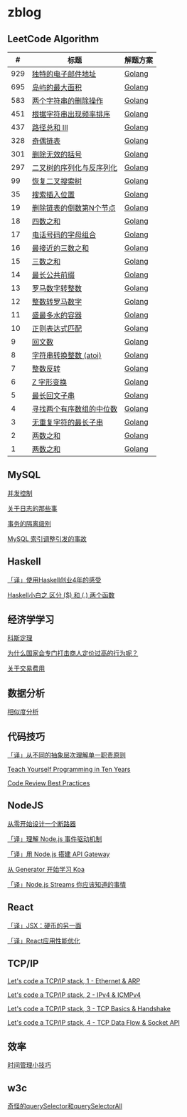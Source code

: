 # zblog

## LeetCode Algorithm

| # | 标题 | 解题方案 |
|---| ----- | -------- |
|929|[独特的电子邮件地址](https://leetcode-cn.com/problems/unique-email-addresses/) | [Golang](./content/blog/algorithm/929.md) 
|695|[岛屿的最大面积](https://leetcode-cn.com/problems/max-area-of-island/) | [Golang](./content/blog/algorithm/695.md) 
|583|[两个字符串的删除操作](https://leetcode-cn.com/problems/delete-operation-for-two-strings/) | [Golang](./content/blog/algorithm/583.md) |
|451|[根据字符串出现频率排序](https://leetcode-cn.com/problems/sort-characters-by-frequency/) | [Golang](./content/blog/algorithm/451.md) |
|437|[路径总和 III](https://leetcode-cn.com/problems/pa-sum-iii/) | [Golang](./content/blog/algorithm/437.md) |
|328|[奇偶链表](https://leetcode-cn.com/problems/odd-even-linked-list/) | [Golang](./content/blog/algorithm/328.md) |
|301|[删除无效的括号](https://leetcode-cn.com/problems/remove-invalid-parentheses/) | [Golang](./content/blog/algorithm/301.md) |
|297|[二叉树的序列化与反序列化](https://leetcode-cn.com/problems/serialize-and-deserialize-binary-tree/)  | [Golang](./content/blog/algorithm/297.md)|
|99|[恢复二叉搜索树](https://leetcode-cn.com/problems/recover-binary-search-tree/)| [Golang](./content/blog/algorithm/99.md)|
|35|[搜索插入位置](https://leetcode-cn.com/problems/search-insert-position/)| [Golang](./content/blog/algorithm/35.md)|
|19|[删除链表的倒数第N个节点](https://leetcode-cn.com/problems/remove-nth-node-from-end-of-list/)| [Golang](./content/blog/algorithm/19.md)|
|18|[四数之和](https://leetcode-cn.com/problems/4sum/)| [Golang](./content/blog/algorithm/18.md)|
|17|[电话号码的字母组合](https://leetcode-cn.com/problems/letter-combinations-of-a-phone-number/)| [Golang](./content/blog/algorithm/17.md)|
|16|[最接近的三数之和](https://leetcode-cn.com/problems/3sum-closest/)| [Golang](./content/blog/algorithm/16.md)|
|15|[三数之和](https://leetcode-cn.com/problems/3sum/)| [Golang](./content/blog/algorithm/15.md)|
|14|[最长公共前缀](https://leetcode-cn.com/problems/longest-common-prefix/)| [Golang](./content/blog/algorithm/14.md)|
|13|[罗马数字转整数](https://leetcode-cn.com/problems/roman-to-integer/)| [Golang](./content/blog/algorithm/13.md)|
|12|[整数转罗马数字](https://leetcode-cn.com/problems/integer-to-roman/)| [Golang](./content/blog/algorithm/12.md)|
|11|[盛最多水的容器](https://leetcode-cn.com/problems/container-with-most-water/)| [Golang](./content/blog/algorithm/11.md)|
|10|[正则表达式匹配](https://leetcode-cn.com/problems/regular-expression-matching/)| [Golang](./content/blog/algorithm/10.md)|
|9|[回文数](https://leetcode-cn.com/problems/palindrome-number/)| [Golang](./content/blog/algorithm/9.md)|
|8|[字符串转换整数 (atoi)](https://leetcode-cn.com/problems/string-to-integer-atoi/)| [Golang](./content/blog/algorithm/8.md)|
|7|[整数反转](https://leetcode-cn.com/problems/reverse-integer/)| [Golang](./content/blog/algorithm/7.md)|
|6|[Z 字形变换](https://leetcode-cn.com/problems/zigzag-conversion/submissions/)| [Golang](./content/blog/algorithm/6.md)|
|5|[最长回文子串](https://leetcode-cn.com/problems/longest-palindromic-substring/)| [Golang](./content/blog/algorithm/5.md)|
|4|[寻找两个有序数组的中位数](https://leetcode-cn.com/problems/median-of-two-sorted-arrays/)| [Golang](./content/blog/algorithm/4.md)|
|3|[无重复字符的最长子串](https://leetcode-cn.com/problems/longest-substring-without-repeating-characters/)| [Golang](./content/blog/algorithm/3.md)|
|2|[两数之和](https://leetcode-cn.com/problems/add-two-numbers/)| [Golang](./content/blog/algorithm/2.md)|
|1|[两数之和](https://leetcode-cn.com/problems/two-sum/)| [Golang](./content/blog/algorithm/1.md)|

## MySQL
[并发控制](./content/blog/mysql/lock.md)

[关于日志的那些事](./content/blog/mysql/log.md)

[事务的隔离级别](./content/blog/mysql/transaction.md)

[MySQL 索引调整引发的事故](./content/blog/tips/mysql_index.md)

## Haskell
[「译」使用Haskell创业4年的感受](./content/blog/haskell/feel.md)

[ Haskell小白之 区分 ($) 和 (.) 两个函数](./content/blog/haskell/function_symbol.md)

## 经济学学习
[科斯定理](./content/blog/economics/coase.md)

[为什么国家会专门打击商人定价过高的行为呢？](./content/blog/economics/consumer_surplus.md)

[关于交易费用](./content/blog/economics/transaction_coasts.md)

## 数据分析
[相似度分析](./content/blog/analysis/similarity.md)

## 代码技巧
[「译」从不同的抽象层次理解单一职责原则](./content/blog/code/single_responsibility.md)

[Teach Yourself Programming in Ten Years](./content/blog/review/21_days.md)

[Code Review Best Practices](./content/blog/review/code_review.md)

## NodeJS
[从零开始设计一个断路器](./content/blog/node/breaker.md)

[「译」理解 Node.js 事件驱动机制](./content/blog/node/event.md)

[「译」用 Node.js 搭建 API Gateway](./content/blog/node/gateway.md)

[从 Generator 开始学习 Koa](./content/blog/node/koa.md)

[「译」Node.js Streams 你应该知道的事情](./content/blog/node/stream.md)

## React
[「译」JSX：硬币的另一面](./content/blog/react/jsx.md)

[「译」React应用性能优化](./content/blog/react/performance.md)

## TCP/IP
[Let's code a TCP/IP stack, 1 - Ethernet & ARP](./content/blog/review/tcp/1.md)

[Let's code a TCP/IP stack, 2 - IPv4 & ICMPv4](./content/blog/review/tcp/2.md)

[Let's code a TCP/IP stack, 3 - TCP Basics & Handshake](./content/blog/review/tcp/3.md)

[Let's code a TCP/IP stack, 4 - TCP Data Flow & Socket API](./content/blog/review/tcp/4.md)

## 效率
[时间管理小技巧](./content/blog/tips/time.md)

## w3c
[奇怪的querySelector和querySelectorAll](./content/blog/w3c/index.md)



